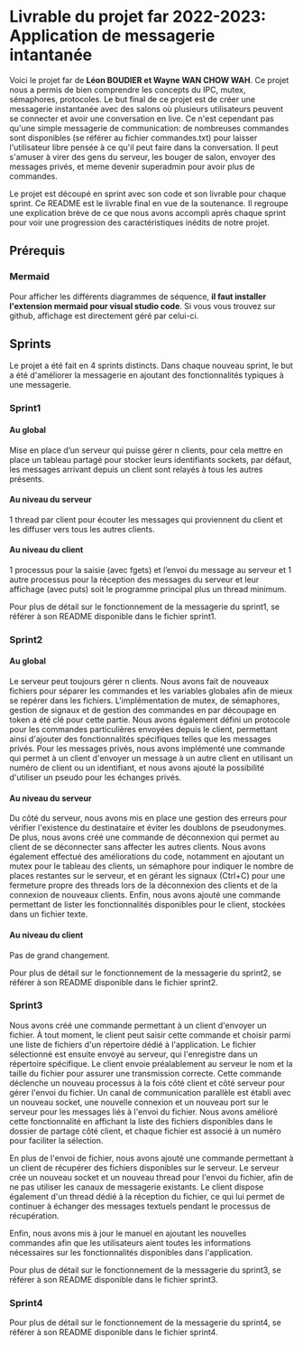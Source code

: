 # Livrable du projet far 2022-2023: Application de messagerie intantanée

Voici le projet far de **Léon BOUDIER et Wayne WAN CHOW WAH**. Ce projet nous a permis de bien comprendre les concepts du IPC, mutex, sémaphores, protocoles. Le but final de ce projet est de créer une messagerie instantanée avec des salons où plusieurs utilisateurs peuvent se connecter et avoir une conversation en live. Ce n'est cependant pas qu'une simple messagerie de communication: de nombreuses commandes sont disponibles (se référer au fichier commandes.txt) pour laisser l'utilisateur libre pensée à ce qu'il peut faire dans la conversation. Il peut s'amuser à virer des gens du serveur, les bouger de salon, envoyer des messages privés, et meme devenir superadmin pour avoir plus de commandes.

Le projet est découpé en sprint avec son code et son livrable pour chaque sprint. Ce README est le livrable final en vue de la soutenance. Il regroupe une explication brève de ce que nous avons accompli après chaque sprint pour voir une progression des caractéristiques inédits de notre projet.

## Prérequis

### Mermaid

Pour afficher les différents diagrammes de séquence, **il faut installer l'extension mermaid pour visual studio code**. Si vous vous trouvez sur github, affichage est directement géré par celui-ci.

## Sprints

Le projet a été fait en 4 sprints distincts. Dans chaque nouveau sprint, le but a été d'améliorer la messagerie en ajoutant des fonctionnalités typiques à une messagerie.


### Sprint1

#### Au global
Mise en place d’un serveur qui puisse gérer n clients, pour cela mettre en place un tableau partagé pour stocker leurs identifiants sockets, par défaut, les messages arrivant depuis un client sont relayés à tous les autres présents.

#### Au niveau du serveur
1 thread par client pour écouter les messages qui proviennent du client et les diffuser vers tous les autres clients. 

#### Au niveau du client
1 processus pour la saisie (avec fgets) et l’envoi du message au serveur et 1 autre processus pour la réception des messages du serveur et leur affichage (avec puts) soit le programme principal plus un thread minimum.

Pour plus de détail sur le fonctionnement de la messagerie du sprint1, se référer à son README disponible dans le fichier sprint1.


### Sprint2

#### Au global
Le serveur peut toujours gérer n clients. Nous avons fait de nouveaux fichiers pour séparer les commandes et les variables globales afin de mieux se repérer dans les fichiers. L'implémentation de mutex, de sémaphores, gestion de signaux et de gestion des commandes en par découpage en token a été clé pour cette partie.  Nous avons également défini un protocole pour les commandes particulières envoyées depuis le client, permettant ainsi d'ajouter des fonctionnalités spécifiques telles que les messages privés. Pour les messages privés, nous avons implémenté une commande qui permet à un client d'envoyer un message à un autre client en utilisant un numéro de client ou un identifiant, et nous avons ajouté la possibilité d'utiliser un pseudo pour les échanges privés.

#### Au niveau du serveur
Du côté du serveur, nous avons mis en place une gestion des erreurs pour vérifier l'existence du destinataire et éviter les doublons de pseudonymes. De plus, nous avons créé une commande de déconnexion qui permet au client de se déconnecter sans affecter les autres clients. Nous avons également effectué des améliorations du code, notamment en ajoutant un mutex pour le tableau des clients, un sémaphore pour indiquer le nombre de places restantes sur le serveur, et en gérant les signaux (Ctrl+C) pour une fermeture propre des threads lors de la déconnexion des clients et de la connexion de nouveaux clients. Enfin, nous avons ajouté une commande permettant de lister les fonctionnalités disponibles pour le client, stockées dans un fichier texte.

#### Au niveau du client
Pas de grand changement.

Pour plus de détail sur le fonctionnement de la messagerie du sprint2, se référer à son README disponible dans le fichier sprint2.


### Sprint3

Nous avons créé une commande permettant à un client d'envoyer un fichier. À tout moment, le client peut saisir cette commande et choisir parmi une liste de fichiers d'un répertoire dédié à l'application. Le fichier sélectionné est ensuite envoyé au serveur, qui l'enregistre dans un répertoire spécifique. Le client envoie préalablement au serveur le nom et la taille du fichier pour assurer une transmission correcte. Cette commande déclenche un nouveau processus à la fois côté client et côté serveur pour gérer l'envoi du fichier. Un canal de communication parallèle est établi avec un nouveau socket, une nouvelle connexion et un nouveau port sur le serveur pour les messages liés à l'envoi du fichier. Nous avons amélioré cette fonctionnalité en affichant la liste des fichiers disponibles dans le dossier de partage côté client, et chaque fichier est associé à un numéro pour faciliter la sélection.

En plus de l'envoi de fichier, nous avons ajouté une commande permettant à un client de récupérer des fichiers disponibles sur le serveur. Le serveur crée un nouveau socket et un nouveau thread pour l'envoi du fichier, afin de ne pas utiliser les canaux de messagerie existants. Le client dispose également d'un thread dédié à la réception du fichier, ce qui lui permet de continuer à échanger des messages textuels pendant le processus de récupération.

Enfin, nous avons mis à jour le manuel en ajoutant les nouvelles commandes afin que les utilisateurs aient toutes les informations nécessaires sur les fonctionnalités disponibles dans l'application.

Pour plus de détail sur le fonctionnement de la messagerie du sprint3, se référer à son README disponible dans le fichier sprint3.


### Sprint4

Pour plus de détail sur le fonctionnement de la messagerie du sprint4, se référer à son README disponible dans le fichier sprint4.

